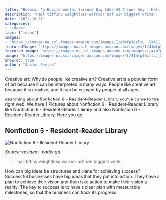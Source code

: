 ```yaml
---
title: "Bozeman Ap Environmental Science Big Idea #2 Answer Key - Hall Tiffiny Weightloss Warrior Pdf Win Biggest Write"
description: "Hall tiffiny weightloss warrior pdf win biggest write"
date: "2022-10-11"
categories:
- "ideas"
tags: ["ideas"]
images:
- "https://images-na.ssl-images-amazon.com/images/I/41mfp3QzltL._SX411_BO1,204,203,200_.jpg"
featuredImage: "https://images-na.ssl-images-amazon.com/images/I/41mfp3QzltL._SX411_BO1,204,203,200_.jpg"
featured_image: "https://images-na.ssl-images-amazon.com/images/I/41mfp3QzltL._SX411_BO1,204,203,200_.jpg"
image: "https://images-na.ssl-images-amazon.com/images/I/41mfp3QzltL._SX411_BO1,204,203,200_.jpg"
ShowToc: true
author: "Juston Zemlak"
---
```



Creative art: Why do people like creative art?
Creative art is a popular form of art because it can be interpreted in many ways. People like creative art because it is creative, and it can be enjoyed by people of all ages.

	

		
searching about Nonfiction 6 - Resident-Reader Library you've came to the right web. We have 1 Pictures about Nonfiction 6 - Resident-Reader Library like Nonfiction 6 - Resident-Reader Library and also Nonfiction 6 - Resident-Reader Library. Here you go:
		
    
## Nonfiction 6 - Resident-Reader Library

<img loading=lazy src="https://images-na.ssl-images-amazon.com/images/I/41mfp3QzltL._SX411_BO1,204,203,200_.jpg" onerror="this.onerror=null;this.src='https://tse2.mm.bing.net/th?id=OIP.P4DH_-dfWSKB06PjrAX0iwAAAA&amp;pid=15.1';" alt="Nonfiction 6 - Resident-Reader Library">

_Source: resident-reader.ga_

>hall tiffiny weightloss warrior pdf win biggest write. 

	

How can big ideas be structures and plans for achieving success?
Successful businesses have big ideas that they put into action. They have a plan to achieve their vision and then take action to make their vision a reality. The key to success is to have a clear plan with measurable milestones, so that the business can track its progress.

